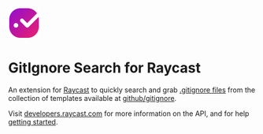 
<img src="https://raw.githubusercontent.com/superhighfives/gitignore-search/main/assets/command-icon.png" width="64" />

# GitIgnore Search for Raycast

An extension for [Raycast](https://www.raycast.com) to quickly search and grab [.gitignore files](https://docs.github.com/en/get-started/getting-started-with-git/ignoring-files) from the collection of templates available at [github/gitignore](https://github.com/github/gitignore).

Visit [developers.raycast.com](https://developers.raycast.com) for more information on the API, and for help [getting started](https://developers.raycast.com/basics/getting-started).
